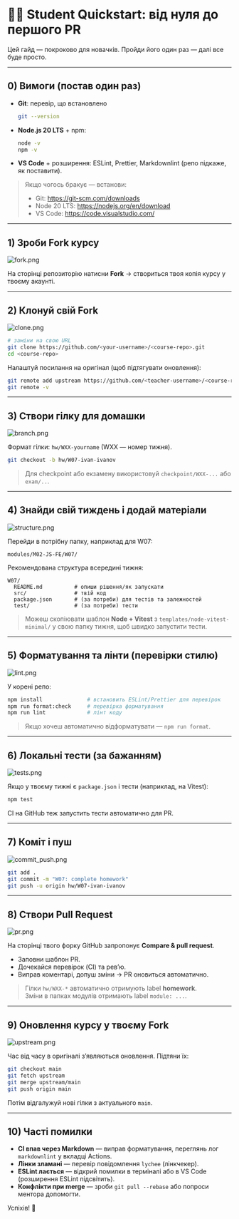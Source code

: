 # 👩‍🎓 Student Quickstart: від нуля до першого PR

Цей гайд — покроково для новачків. Пройди його один раз — далі все буде просто.

---

## 0) Вимоги (постав один раз)
- **Git**: перевір, що встановлено
  ```bash
  git --version
  ```
- **Node.js 20 LTS** + npm:
  ```bash
  node -v
  npm -v
  ```
- **VS Code** + розширення: ESLint, Prettier, Markdownlint (репо підкаже, як поставити).

> Якщо чогось бракує — встанови:  
> - Git: https://git-scm.com/downloads  
> - Node 20 LTS: https://nodejs.org/en/download  
> - VS Code: https://code.visualstudio.com/

---

## 1) Зроби Fork курсу

![fork.png](./images/fork.png)

На сторінці репозиторію натисни **Fork** → створиться твоя копія курсу у твоєму акаунті.

---

## 2) Клонуй свій Fork

![clone.png](./images/clone.png)

```bash
# заміни на свою URL
git clone https://github.com/<your-username>/<course-repo>.git
cd <course-repo>
```

Налаштуй посилання на оригінал (щоб підтягувати оновлення):
```bash
git remote add upstream https://github.com/<teacher-username>/<course-repo>.git
git remote -v
```

---

## 3) Створи гілку для домашки

![branch.png](./images/branch.png)

Формат гілки: `hw/WXX-yourname` (WXX — номер тижня).
```bash
git checkout -b hw/W07-ivan-ivanov
```

> Для checkpoint або екзамену використовуй `checkpoint/WXX-...` або `exam/..`.

---

## 4) Знайди свій тиждень і додай матеріали

![structure.png](./images/structure.png)

Перейди в потрібну папку, наприклад для W07:
```
modules/M02-JS-FE/W07/
```
Рекомендована структура всередині тижня:
```
W07/
  README.md          # опиши рішення/як запускати
  src/               # твій код
  package.json       # (за потреби) для тестів та залежностей
  test/              # (за потреби) тести
```

> Можеш скопіювати шаблон **Node + Vitest** з `templates/node-vitest-minimal/` у свою папку тижня, щоб швидко запустити тести.

---

## 5) Форматування та лінти (перевірки стилю)

![lint.png](./images/lint.png)

У корені репо:
```bash
npm install              # встановить ESLint/Prettier для перевірок
npm run format:check     # перевірка форматування
npm run lint             # лінт коду
```
> Якщо хочеш автоматично відформатувати — `npm run format`.

---

## 6) Локальні тести (за бажанням)

![tests.png](./images/tests.png)

Якщо у твоєму тижні є `package.json` і тести (наприклад, на Vitest):
```bash
npm test
```
CI на GitHub теж запустить тести автоматично для PR.

---

## 7) Коміт і пуш

![commit_push.png](./images/commit_push.png)

```bash
git add .
git commit -m "W07: complete homework"
git push -u origin hw/W07-ivan-ivanov
```

---

## 8) Створи Pull Request

![pr.png](./images/pr.png)

На сторінці твого форку GitHub запропонує **Compare & pull request**.
- Заповни шаблон PR.
- Дочекайся перевірок (CI) та ревʼю.
- Виправ коментарі, допуш зміни → PR оновиться автоматично.

> Гілки `hw/WXX-*` автоматично отримують label **homework**.  
> Зміни в папках модулів отримають label `module: ...`.

---

## 9) Оновлення курсу у твоєму Fork

![upstream.png](./images/upstream.png)

Час від часу в оригіналі зʼявляються оновлення. Підтяни їх:
```bash
git checkout main
git fetch upstream
git merge upstream/main
git push origin main
```
Потім відгалужуй нові гілки з актуального `main`.

---

## 10) Часті помилки
- **CI впав через Markdown** — виправ форматування, переглянь лог `markdownlint` у вкладці Actions.
- **Лінки зламані** — перевір повідомлення `lychee` (лінкчекер).
- **ESLint лається** — відкрий помилки в терміналі або в VS Code (розширення ESLint підсвітить).
- **Конфлікти при merge** — зроби `git pull --rebase` або попроси ментора допомогти.

Успіхів! 🚀
